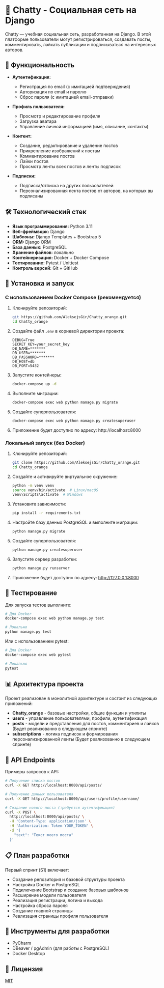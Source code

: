 # 📘 Chatty - Социальная сеть на Django

Chatty — учебная социальная сеть, разработанная на Django. В этой платформе пользователи могут регистрироваться, создавать посты, комментировать, лайкать публикации и подписываться на интересных авторов.

## 🎯 Функциональность

- **Аутентификация:**
  - Регистрация по email (с имитацией подтверждения)
  - Авторизация по email и паролю
  - Сброс пароля (с имитацией email-отправки)

- **Профиль пользователя:**
  - Просмотр и редактирование профиля
  - Загрузка аватара
  - Управление личной информацией (имя, описание, контакты)

- **Контент:**
  - Создание, редактирование и удаление постов
  - Прикрепление изображений к постам
  - Комментирование постов
  - Лайки постов
  - Просмотр ленты всех постов и ленты подписок

- **Подписки:**
  - Подписка/отписка на других пользователей
  - Персонализированная лента постов от авторов, на которых вы подписаны

## 🛠️ Технологический стек

- **Язык программирования:** Python 3.11
- **Веб-фреймворк:** Django
- **Шаблоны:** Django Templates + Bootstrap 5
- **ORM:** Django ORM
- **База данных:** PostgreSQL
- **Хранение файлов:**  локально
- **Контейнеризация:** Docker + Docker Compose
- **Тестирование:** Pytest / Unittest
- **Контроль версий:** Git + GitHub

## 🚀 Установка и запуск

### С использованием Docker Compose (рекомендуется)

1. Клонируйте репозиторий:
   ```bash
   git https://github.com/AleksejsGir/Chatty_orange.git
   cd Chatty_orange
   ```

2. Создайте файл `.env` в корневой директории проекта:
   ```
   DEBUG=True
   SECRET_KEY=your_secret_key
   DB_NAME=*******
   DB_USER=*******
   DB_PASSWORD=*******
   DB_HOST=db
   DB_PORT=5432
   ```

3. Запустите контейнеры:
   ```bash
   docker-compose up -d
   ```

4. Выполните миграции:
   ```bash
   docker-compose exec web python manage.py migrate
   ```

5. Создайте суперпользователя:
   ```bash
   docker-compose exec web python manage.py createsuperuser
   ```

6. Приложение будет доступно по адресу: http://localhost:8000

### Локальный запуск (без Docker)

1. Клонируйте репозиторий:
   ```bash
   git clone https://github.com/AleksejsGir/Chatty_orange.git
   cd Chatty_orange
   ```

2. Создайте и активируйте виртуальное окружение:
   ```bash
   python -m venv venv
   source venv/bin/activate  # Linux/macOS
   venv\Scripts\activate  # Windows
   ```

3. Установите зависимости:
   ```bash
   pip install -r requirements.txt
   ```

4. Настройте базу данных PostgreSQL и выполните миграции:
   ```bash
   python manage.py migrate
   ```

5. Создайте суперпользователя:
   ```bash
   python manage.py createsuperuser
   ```

6. Запустите сервер разработки:
   ```bash
   python manage.py runserver
   ```

7. Приложение будет доступно по адресу: http://127.0.0.1:8000

## 🧪 Тестирование

Для запуска тестов выполните:

```bash
# Для Docker
docker-compose exec web python manage.py test

# Локально
python manage.py test
```

Или с использованием pytest:

```bash
# Для Docker
docker-compose exec web pytest

# Локально
pytest
```

## 📊 Архитектура проекта

Проект реализован в монолитной архитектуре и состоит из следующих приложений:

- **Chatty_orange** - базовые настройки, общие функции и утилиты
- **users** - управление пользователями, профили, аутентификация 
- **posts** - модели и представления для постов, комментариев и лайков (Будет реализованно в следующем спринте)
- **subscriptions** - логика подписок и формирования персонализированной ленты (Будет реализованно в следующем спринте)

## 📝 API Endpoints

Примеры запросов к API:

```bash
# Получение списка постов
curl -X GET http://localhost:8000/api/posts/

# Получение данных пользователя
curl -X GET http://localhost:8000/api/users/profile/username/

# Создание нового поста (требуется аутентификация)
curl -X POST \
  http://localhost:8000/api/posts/ \
  -H 'Content-Type: application/json' \
  -H 'Authorization: Token YOUR_TOKEN' \
  -d '{
    "text": "Текст моего поста"
  }'
```

## 📋 План разработки

Первый спринт (S1) включает:
- Создание репозитория и базовой структуры проекта
- Настройка Docker и PostgreSQL
- Подключение Bootstrap и создание базовых шаблонов
- Расширение модели пользователя
- Реализация регистрации, логина и выхода
- Настройка сброса пароля
- Создание главной страницы
- Реализация страницы профиля пользователя

## 🔧 Инструменты для разработки

- PyCharm
- DBeaver / pgAdmin (для работы с PostgreSQL)
- Docker Desktop

## 📄 Лицензия

[MIT](LICENSE)